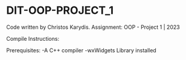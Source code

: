 # DIT-OOP-PROJECT_1

Code written by Christos Karydis.
Assignment: OOP - Project 1 | 2023

Compile Instructions:

Prerequisites:
	-A C++ compiler
	-wxWidgets Library installed 